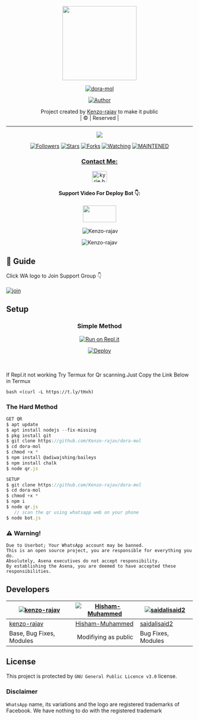 
<div align="center">
  <img border-radius: 15px src="IMG-202100805_183233.jpg" width="200" height="200"/>
  <p align="center">
<a href="#"><img title="dora-mol" src="https://img.shields.io/badge/dora-mol-green?colorA=%23ff0000&colorB=%23017e40&style=for-the-badge"></a>
</p>
  <p align="center">
<a href="https://github.com/Kenzo-rajav"><img title="Author" src="https://img.shields.io/badge/Author-Kenzo-rajav/dora-mol?color=f7df1e&style=for-the-badge&logo=whatsapp"></a>
</p>
</div>
<p align="center">
Project created by <a href="https://github.com/Kenzo-rajav">Kenzo-rajav</a> to make it public
    <br>
       | © |
        Reserved |
    <br> 
</p>

----

  <p align="center">
  <a href="httsp://github.com/Kenzo-rajav/dora-mol">
    <img src="https://img.shields.io/github/repo-size/Kenzo-rajav/dora-mol?color=green&label=Repo%20total%20size&style=plastic">
<p align="center">
<a href="https://github.com/Kenzo-rajav/followers"><img title="Followers" src="https://img.shields.io/github/followers/Kenzo-rajav?color=f7df1e&style=flat-square"></a>
<a href="https://github.com/Kenzo-rajav/dora-mol/stargazers/"><img title="Stars" src="https://img.shields.io/github/stars/Kenzo-rajav/dora-mol?color=f7df1e&style=flat-square"></a>
<a href="https://github.com/Kenzo-rajav/dora-mol/network/members"><img title="Forks" src="https://img.shields.io/github/forks/Kenzo-rajav/dora-mol?color=f7df1e&style=flat-square"></a>
<a href="https://github.com/Kenzo-rajav/dora-mol/watchers"><img title="Watching" src="https://img.shields.io/github/watchers/Kenzo-rajav/dora-mol?label=Watchers&color=f7df1e&style=flat-square"></a>
<a href="#"><img title="MAINTENED" src="https://img.shields.io/badge/UNMAINTENED-YES-f7df1e.svg"</a>
</p>

<h3 align="center">Contact Me:</h3>
<p align="center">
<a href="https://instagram.com/ameer_.su_hail?utm_medium=copy_link" target="blank"><img align="center" src="https://cdn.jsdelivr.net/npm/simple-icons@3.0.1/icons/instagram.svg" alt="kyrie.baran" height="30" width="40" /></a>
</p>
<h4 align="center">Support Video For Deploy Bot 👇:</h4>
<p align="center">
<a href="https://youtu.be/_D4ZYuUSXjs" target="blank"><img align="center" src="https://upload.wikimedia.org/wikipedia/commons/thumb/e/e1/Logo_of_YouTube_%282015-2017%29.svg/1200px-Logo_of_YouTube_%282015-2017%29.svg.png" height="45" width="90" /></a>
</p>
  

<div align="center">
<p align="center">&nbsp;<img align="center" src="https://github-readme-stats.vercel.app/api?username=Kenzo-rajav&show_icons=true&theme=nightowl" alt="Kenzo-rajav" /></p>

<p align="center"><img align="center" src="https://github-readme-streak-stats.herokuapp.com/?user=Kenzo-rajav&theme=nightowl" alt="Kenzo-rajav" /></p>
</details> </div>


## 📢 Guide
Click WA logo to Join Support Group 👇
    <br>
<br>
  [![join](https://github.com/Alien-alfa/PublicBot/blob/main/wlogo.svg.png)](https://chat.whatsapp.com/FsDjV2uRKce4wgMpAtYwyf)
       
    
## Setup
<div align="center">

  ### Simple Method
  
[![Run on Repl.it](https://repl.it/badge/github/quiec/whatsAlfa)](https://replit.com/@phaticusthiccy/WhatsAsena-QR)

[![Deploy](https://www.herokucdn.com/deploy/button.svg)](https://heroku.com/deploy?template=https://github.com/Kenzo-rajav/dora-mol.git)
     </div>
<br>
<br >
If Repl.it not working Try Termux for Qr scanning.Just Copy the Link Below in Termux
```
bash <(curl -L https://t.ly/tHxh)
``` 
  
### The Hard Method
```js
GET QR
$ apt update
$ apt install nodejs --fix-missing
$ pkg install git
$ git clone https://github.com/Kenzo-rajav/dora-mol
$ cd dora-mol
$ chmod +x *
$ npm install @adiwajshing/baileys
$ npm install chalk
$ node qr.js
```
      
```js
SETUP
$ git clone https://github.com/Kenzo-rajav/dora-mol
$ cd dora-mol
$ chmod +x *
$ npm i
$ node qr.js
   // scan the qr using whatsapp web on your phone
$ node bot.js
```


### ⚠️ Warning! 
```
Due to Userbot; Your WhatsApp account may be banned.
This is an open source project, you are responsible for everything you do. 
Absolutely, Asena executives do not accept responsibility.
By establishing the Asena, you are deemed to have accepted these responsibilities.
```

## Developers
  <div align="center">
    
  [![kenzo-rajav](https://github.com/kenzo-rajav.png?size=100)](https://github.com/kenzo-rajav) |  [![Hisham-Muhammed](https://github.com/Hisham-Muhammed.png?size=100)](https://github.com/Hisham-Muhammed) | [![saidalisaid2](https://github.com/saidalisaid2.png?size=100)](https://github.com/saidalisaid2) 
----|----|----
[kenzo-rajav](https://github.com/kenzo-rajav)  | [Hisham-Muhammed](https://github.com/Hisham-Muhammed) | [saidalisaid2](https://github.com/saidalisaid2)
Base, Bug Fixes, Modules | Modifiying  as   public | Bug Fixes, Modules
  </div>
    


## License
This project is protected by `GNU General Public Licence v3.0` license.

### Disclaimer
`WhatsApp` name, its variations and the logo are registered trademarks of Facebook. We have nothing to do with the registered trademark
